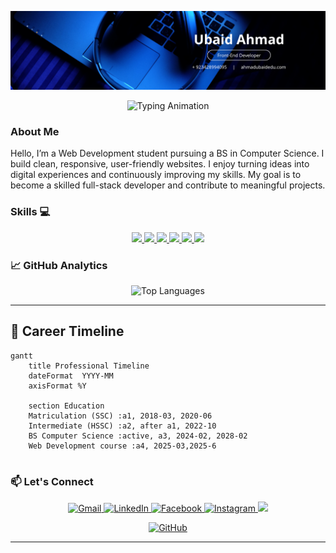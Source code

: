 ![Ubaid Ahmad Banner](github.png)
<!-- Typing Animation Intro -->
<p align="center">
  <img src="https://readme-typing-svg.demolab.com?font=Fira+Code&weight=600&size=24&duration=3000&pause=1000&color=blue&center=true&vCenter=true&width=500&lines=Computer+Science+Student;Frontend+Devolepor;Continuous+Learner" alt="Typing Animation" />
</p>



### About Me 
Hello, I’m a Web Development student pursuing a BS in Computer Science. I build clean, responsive, user-friendly websites.
I enjoy turning ideas into digital experiences and continuously improving my skills. My goal is to become a skilled full-stack developer and contribute to meaningful projects.

### Skills 💻
<p align="center">
  <a href="https://www.w3.org/html/">
    <img src="https://img.shields.io/badge/-HTML5-E34F26?style=for-the-badge&logo=html5&logoColor=white" />
  </a>
  <a href="https://www.w3.org/Style/CSS/">
    <img src="https://img.shields.io/badge/-CSS3-1572B6?style=for-the-badge&logo=css3&logoColor=white" />
  </a>
  <a href="https://www.javascript.com/">
    <img src="https://img.shields.io/badge/-JavaScript-F7DF1E?style=for-the-badge&logo=javascript&logoColor=black" />
  </a>
  <a href="https://reactjs.org/">
    <img src="https://img.shields.io/badge/-React-61DAFB?style=for-the-badge&logo=react&logoColor=black" />
  </a>
  <a href="https://www.w3schools.com/css/css_rwd_intro.asp">
    <img src="https://img.shields.io/badge/-Responsive_Design-000000?style=for-the-badge&logo=responsive-design" />
  </a>
  <a href="https://isocpp.org/">
    <img src="https://img.shields.io/badge/-C%2B%2B-00599C?style=for-the-badge&logo=c%2B%2B&logoColor=white" />
  </a>
</p>

   

 

### 📈 GitHub Analytics
<!-- Enhanced Stats Cards Layout -->

<div align="center">
  <img src="https://github-readme-stats.vercel.app/api/top-langs/?username=ahmadubaid061&layout=compact&theme=radical&langs_count=8" alt="Top Languages"/>
</div>

---
<!-- 
### GitHub Stats 📊
<div align="center">
  <img src="https://github-readme-stats.vercel.app/api?username=ahmadubaid061&show_icons=true&theme=dracula&include_all_commits=true&langs_count=10&cache_seconds=3600"/>
</div>
-->

## 📜 **Career Timeline**

```mermaid
gantt
    title Professional Timeline
    dateFormat  YYYY-MM
    axisFormat %Y
    
    section Education
    Matriculation (SSC) :a1, 2018-03, 2020-06
    Intermediate (HSSC) :a2, after a1, 2022-10
    BS Computer Science :active, a3, 2024-02, 2028-02
    Web Development course :a4, 2025-03,2025-6
    
```

### 📫 Let's Connect
<!-- Animated Social Badges -->
<p align="center">
  <a href="mailto:ahmadubaidedu@gmail.com">
    <img src="https://img.shields.io/badge/Gmail-D14836?style=for-the-badge&logo=gmail&logoColor=white" alt="Gmail">
  </a>
  <a href="https://www.linkedin.com/in/ubaid-ahmad061">
    <img src="https://img.shields.io/badge/LinkedIn-0077B5?style=for-the-badge&logo=linkedin&logoColor=white" alt="LinkedIn">
  </a>
  <a href="https://web.facebook.com/profile.php?id=100058434196552">
    <img src="https://img.shields.io/badge/Facebook-1877F2?style=for-the-badge&logo=facebook&logoColor=white" alt="Facebook">
  </a>
  <a href="https://www.instagram.com/ahmadubaid061/">
    <img src="https://img.shields.io/badge/Instagram-E4405F?style=for-the-badge&logo=instagram&logoColor=white" alt="Instagram">
  </a>

 <a href="https://wa.me/923428994095">
  <img src="https://img.shields.io/badge/-WhatsApp-25D366?style=for-the-badge&logo=whatsapp&logoColor=white"/>
 </a>
</p>
<div align="center">
  <a href="https://github.com/ahmadubaid061/js-intern" target="_blank">
    <img src="https://img.shields.io/badge/Explore_Code-15+_Repos-black?style=flat&logo=github" alt="GitHub">
  </a>
  
</div>

---


